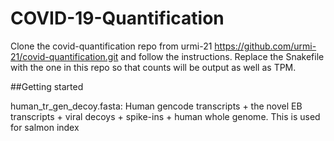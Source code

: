 # COVID-19-Quantification

Clone the covid-quantification repo from urmi-21 https://github.com/urmi-21/covid-quantification.git and follow the instructions. 
Replace the Snakefile with the one in this repo so that counts will be output as well as TPM. 

##Getting started


human_tr_gen_decoy.fasta: Human gencode transcripts + the novel EB transcripts + viral decoys + spike-ins + human whole genome. This is used for salmon index




